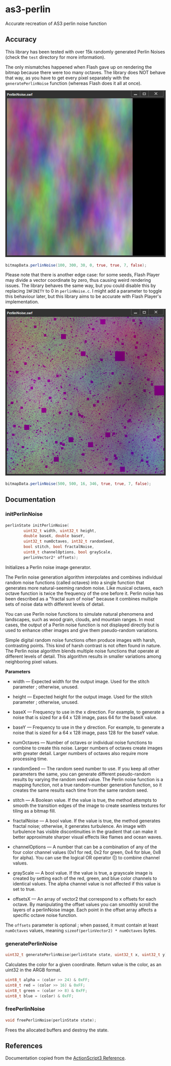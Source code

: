 # as3-perlin
Accurate recreation of AS3 perlin noise function

## Accuracy

This library has been tested with over 15k randomly generated Perlin Noises (check the `test` directory for more information).

The only mismatches happened when Flash gave up on rendering the bitmap because there were too many octaves. The library does NOT behave that way, as you have to get every pixel separately with the `generatePerlinNoise` function (whereas Flash does it all at once).

![perlin noise with right part missing](images/lazy.png)

```as
bitmapData.perlinNoise(100, 300, 30, 0, true, true, 7, false);
```

Please note that there is another edge case: for some seeds, Flash Player may divide a vector coordinate by zero, thus causing weird rendering issues. The library behaves the same way, but you could disable this by replacing `INFINITY` to 0 in `perlinNoise.c`. I might add a parameter to toggle this behaviour later, but this library aims to be accurate with Flash Player's implementation.

![colored perlin noise with purple squares](images/div0.png)

```as
bitmapData.perlinNoise(500, 500, 16, 346, true, true, 7, false);
```



## Documentation

### initPerlinNoise

```c
perlinState initPerlinNoise(
        uint32_t width, uint32_t height,
        double baseX, double baseY,
        uint32_t numOctaves, int32_t randomSeed,
        bool stitch, bool fractalNoise,
        uint8_t channelOptions, bool grayScale,
        perlinVector2* offsets);
```
        
Initializes a Perlin noise image generator.

The Perlin noise generation algorithm interpolates and combines individual random noise functions (called octaves)
into a single function that generates more natural-seeming random noise.
Like musical octaves, each octave function is twice the frequency of the one before it.
Perlin noise has been described as a "fractal sum of noise" because it combines multiple sets of noise data with different levels of detail.

You can use Perlin noise functions to simulate natural phenomena and landscapes, such as wood grain, clouds, and mountain ranges.
In most cases, the output of a Perlin noise function is not displayed directly but is used to enhance other images and give them pseudo-random variations.

Simple digital random noise functions often produce images with harsh, contrasting points.
This kind of harsh contrast is not often found in nature.
The Perlin noise algorithm blends multiple noise functions that operate at different levels of detail.
This algorithm results in smaller variations among neighboring pixel values.

**Parameters**

- width — Expected width for the output image. Used for the stitch parameter ; otherwise, unused.

- height — Expected height for the output image. Used for the stitch parameter ; otherwise, unused.

- baseX — Frequency to use in the x direction. For example, to generate a noise that is sized for a 64 x 128 image, pass 64 for the baseX value.

- baseY — Frequency to use in the y direction. For example, to generate a noise that is sized for a 64 x 128 image, pass 128 for the baseY value.

- numOctaves — Number of octaves or individual noise functions to combine to create this noise. Larger numbers of octaves create images with greater detail. Larger numbers of octaves also require more processing time.

- randomSeed — The random seed number to use. If you keep all other parameters the same, you can generate different pseudo-random results by varying the random seed value. The Perlin noise function is a mapping function, not a true random-number generation function, so it creates the same results each time from the same random seed.

- stitch — A Boolean value. If the value is true, the method attempts to smooth the transition edges of the image to create seamless textures for tiling as a bitmap fill.

- fractalNoise — A bool value. If the value is true, the method generates fractal noise; otherwise, it generates turbulence. An image with turbulence has visible discontinuities in the gradient that can make it better approximate sharper visual effects like flames and ocean waves.

- channelOptions — A number that can be a combination of any of the four color channel values (0x1 for red, 0x2 for green, 0x4 for blue, 0x8 for alpha). You can use the logical OR operator (|) to combine channel values.

- grayScale — A bool value. If the value is true, a grayscale image is created by setting each of the red, green, and blue color channels to identical values. The alpha channel value is not affected if this value is set to true.
 
- offsetsX — An array of vector2 that correspond to x offsets for each octave. By manipulating the offset values you can smoothly scroll the layers of a perlinNoise image. Each point in the offset array affects a specific octave noise function.

The `offsets` parameter is optional ; when passed, it must contain at least `numOctaves` values, meaning `sizeof(perlinVector2) * numOctaves` bytes.


### generatePerlinNoise

```c
uint32_t generatePerlinNoise(perlinState state, uint32_t x, uint32_t y);
```

Calculates the color for a given coordinate. Return value is the color, as an uint32 in the ARGB format. 

```c
uint8_t alpha = (color >> 24) & 0xFF;
uint8_t red = (color >> 16) & 0xFF;
uint8_t green = (color >> 8) & 0xFF;
uint8_t blue = (color) & 0xFF;
```

### freePerlinNoise

```c
void freePerlinNoise(perlinState state);
```

Frees the allocated buffers and destroy the state. 

## References

Documentation copied from the [ActionScript3 Reference](https://help.adobe.com/en_US/FlashPlatform/reference/actionscript/3/flash/display/BitmapData.html).

